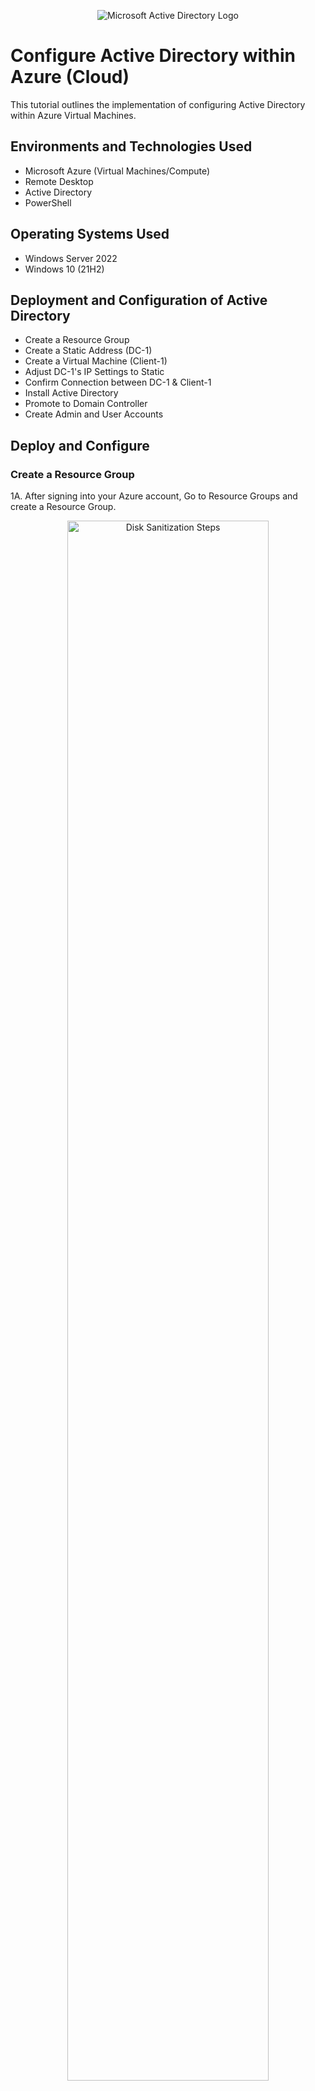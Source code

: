 <p align="center">
<img src="https://i.imgur.com/pU5A58S.png" alt="Microsoft Active Directory Logo"/>
</p>

<h1>Configure Active Directory within Azure (Cloud)</h1>
This tutorial outlines the implementation of configuring Active Directory within Azure Virtual Machines.<br />


<h2>Environments and Technologies Used</h2>

- Microsoft Azure (Virtual Machines/Compute)
- Remote Desktop
- Active Directory 
- PowerShell

<h2>Operating Systems Used </h2>

- Windows Server 2022
- Windows 10 (21H2)

<h2>Deployment and Configuration of Active Directory</h2>

- Create a Resource Group
- Create a Static Address (DC-1)
- Create a Virtual Machine (Client-1)
- Adjust DC-1's IP Settings to Static 
- Confirm Connection between DC-1 & Client-1
- Install Active Directory
- Promote to Domain Controller
- Create Admin and User Accounts

<h2>Deploy and Configure</h2>


<h3>Create a Resource Group</h3>

 
1A. After signing into your Azure account, Go to Resource Groups and create a Resource Group.

<p align="center">
<img src="https://i.imgur.com/8xvnzhz.png" height="80%" width="80%" alt="Disk Sanitization Steps"/>
  
1B.Give your Resource Group a Name (Create Resource Group)
<p align="center">
<img src="https://i.imgur.com/Be0xNy8.png" height="80%" width="80%" alt="Disk Sanitization Steps"/>


<h3>Create a Static Address (DC-1)</h3> 


2A, Create a Virtual Server (DC-1). 
<p align="center">
<img src="https://i.imgur.com/ywweOiG.png" height="80%" width="80%" alt="Disk Sanitization Steps"/>  
<p>

2B. In this tutorial, the original settings will work for both VMs. Be sure to select Windows Server 2022 as the Operating System for DC-1. 
  
<p align="center">
<img src="https://i.imgur.com/iJ1aA01.png" height="80%" width="80%" alt="Disk Sanitization Steps"/>
<p>
<p align="center">
<img src="https://i.imgur.com/opkG2Kl.png" height="80%" width="80%" alt="Disk Sanitization Steps"/> 
</p>
Once you have completed creating DC-1 VM. Go to the VM page to confirm the VM is populating in the correct Resource Group.
<br />


<h3>Create a Virtual Machine (Client-1)</h3>   


3A. Now that DC-1 is been created, It is time to create Client-1. Be sure to make confirm that the Regions and Resource Groups are consistent across both VMs. Then Select Windows 10 as the operating system for Client-1.   
<p align="center">
<img src="https://i.imgur.com/pxQeJyj.png" height="80%" width="80%" alt="Disk Sanitization Steps"/>
</p><p>
<p align="center">
<img src="https://i.imgur.com/8vf4Tqj.png" height="80%" width="80%" alt="Disk Sanitization Steps"/>  
</p>


<h3>Adjust DC-1's IP Settings to Static </h3>



4A. The purpose of setting the DC-1 IP address to Static is so the IP address never changes.
<p></p>
<p align="center">
<img src="https://i.imgur.com/TeVGcb8.png" height="80%" width="80%" alt="Disk Sanitization Steps"/>
<p></p>
  

<h3>Confirm Connectivity Between Client-1 & DC-1</h3>



5A. To test our connectivity, start by logging into Client-1's VM. Once logged in, open a command line. We are using the Powershell application for this example. Then ping DC-1's private IP address.
<p>
<p align="center">
<img src="https://i.imgur.com/atBtEb4.png" height="80%" width="80%" alt="Disk Sanitization Steps"/>
  <p>

5B. As displayed above, DC-1 is not receiving a ping from Cleint-1. This is because DC-1's Windows Firewall is blocking ICMP traffic. To fix this we will need to log into DC-1's VM and change the configuration to allow ICMP traffic.    
</p>

5C. Once logged into DC-1. Type into the Windows search bar WF.MSC(Microsoft Common Console Document). This gives us access to the Domain Controller settings used to enable ICMP. Select Inbound Rules.
<p></p>
<p align="center">
<img src="https://i.imgur.com/TABH1Ux.png" height="80%" width="80%" alt="Disk Sanitization Steps"/>
<p></p>
<p align="center">
5D. Enable both ICMPv4 Core Networking Diagnostics on the local Windows firewall.
<p></p>
<p align="center">
<img src="https://i.imgur.com/5OaH1es.png" height="80%" width="80%" alt="Disk Sanitization Steps"/>
<p></p>
<p align="center">
5E. Once adjusted you can go back to Client-1 and ping DC-1. This time the ping should be received and displayed as such (below). 
<p></p>
<p align="center">
<img src="https://i.imgur.com/SPbz3Ac.png" height="80%" width="80%" alt="Disk Sanitization Steps"/>
<P></P>


<h3>Install Active Directory</h3>


6A. Login to DC-1, Add Roles and Features 
<p align="center">
<img src="https://i.imgur.com/jriNUBO.png" height="80%" width="80%" alt="Disk Sanitization Steps"/>
<p></p>

6B. Select Active Directory Doman Service
<p></p>
<p align="center">
<img src="https://i.imgur.com/rEeHxqM.png" height="80%" width="80%" alt="Disk Sanitization Steps"/>
<p></p>

6C. Confirm & Install 
<p></p>
<p align="center">
<img src="https://i.imgur.com/UJddzZn.png" height="80%" width="80%" alt="Disk Sanitization Steps"/>
  <p></p>
  

<h3>Promote as a Domain Controller </h3>



7A. This is the last step in the installation of Active Directory. Once completed the system should restart. 
<p></p>
<p align="center">
<img src="https://i.imgur.com/O5zmOip.png" height="80%" width="80%" alt="Disk Sanitization Steps"/>
<p></p>

7B. Setup a new forest user name. It can be anything you want in a tutorial setting (mydomain.com). 
<p align="center">
<img src="https://i.imgur.com/bkjWWQS.png" height="80%" width="80%" alt="Disk Sanitization Steps"/>
<p></p>

7C. Login with the context of the domain.
<p align="center">
<img src="https://i.imgur.com/giAZDsK.png" height="80%" width="80%" alt="Disk Sanitization Steps"/>
<p></p> 


<h3>Create Admin and User Accounts </h3>



8A.Create a New Organizational Unit (_Employees)

<p align="center">
<img src="https://i.imgur.com/98b3eyV.png" height="80%" width="80%" alt="Disk Sanitization Steps"/>
  <p></p>
8B. Name Organizational Unit (_Employees)
  <p align="center">
<img src="https://i.imgur.com/hpndyaL.png" height="80%" width="80%" alt="Disk Sanitization Steps"/>
  <p></p>
8C. Create another New Organizational Unit & Name it (_Admins)
  <p align="center">
<img src="https://i.imgur.com/OFe3N4D.png" height="80%" width="80%" alt="Disk Sanitization Steps"/>
  <p></p>
8D. Create a New User
  <p align="center">
<img src="https://i.imgur.com/6TyfOKH.png" height="80%" width="80%" alt="Disk Sanitization Steps"/>
  <p></p>
8E. Name the New User (John Doe)
  <p align="center">
<img src="https://i.imgur.com/ZQeeDx2.png" height="80%" width="80%" alt="Disk Sanitization Steps"/>
  <p></p>
8F. Confirm The New User was Created
<p align="center">
<img src="https://i.imgur.com/lMxLxMT.png" height="80%" width="80%" alt="Disk Sanitization Steps"/>
  <p></p>
8G. Give New User (John Doe) Domain Admin Access
<p align="center">
<img src="https://i.imgur.com/rhDPwGZ.png" height="80%" width="80%" alt="Disk Sanitization Steps"/>
  <p></p>
8H. Login to VM with New User Credential. 
<p align="center">
<img src="https://i.imgur.com/Nzu870t.png" height="80%" width="80%" alt="Disk Sanitization Steps"/>
  <p></p>

